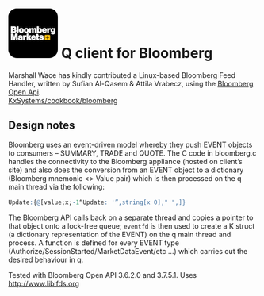 # ![Bloomberg](img/bloomberg.png) Q client for Bloomberg

Marshall Wace has kindly contributed a Linux-based Bloomberg Feed Handler, written by Sufian Al-Qasem & Attila Vrabecz, using the [Bloomberg Open Api](http://www.openbloomberg.com/open-api/).  
<i class="fab fa-github"></i> [KxSystems/cookbook/bloomberg](https://github.com/KxSystems/cookbook/tree/master/bloomberg)

## Design notes

Bloomberg uses an event-driven model whereby they push EVENT objects to consumers – SUMMARY, TRADE and QUOTE. The C code in bloomberg.c handles the connectivity to the Bloomberg appliance (hosted on client’s site) and also does the conversion from an EVENT object to a dictionary (Bloomberg mnemonic &lt;&gt; Value pair) which is then processed on the q main thread via the following:
```q
Update:{@[value;x;-1“Update: '”,string[x 0]," ",]}
```
The Bloomberg API calls back on a separate thread and copies a pointer to that object onto a lock-free queue; `eventfd` is then used to create a K struct (a dictionary representation of the EVENT) on the q main thread and process. A function is defined for every EVENT type (Authorize/SessionStarted/MarketDataEvent/etc …) which carries out the desired behaviour in q.

Tested with Bloomberg Open API 3.6.2.0 and 3.7.5.1. Uses <http://www.liblfds.org>
